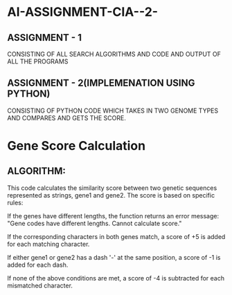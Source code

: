 # AI-ASSIGNMENT-CIA--2-

## ASSIGNMENT - 1
CONSISTING OF ALL SEARCH ALGORITHMS AND CODE AND OUTPUT OF ALL THE PROGRAMS
## ASSIGNMENT - 2(IMPLEMENATION USING PYTHON)
CONSISTING OF PYTHON CODE WHICH TAKES IN TWO GENOME TYPES AND COMPARES AND GETS THE SCORE.

# Gene Score Calculation
## ALGORITHM: 

This code calculates the similarity score between two genetic sequences represented as strings, gene1 and gene2. The score is based on specific rules:

If the genes have different lengths, the function returns an error message: "Gene codes have different lengths. Cannot calculate score."

If the corresponding characters in both genes match, a score of +5 is added for each matching character.

If either gene1 or gene2 has a dash '-' at the same position, a score of -1 is added for each dash.

If none of the above conditions are met, a score of -4 is subtracted for each mismatched character.

